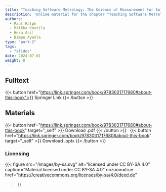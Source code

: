 ```yaml
---
title: "Teaching Software Metrology: The Science of Measurement for Software Engineering"
description: 'Online material for the chapter "Teaching Software Metrology: The Science of Measurement for Software Engineering"'
authors:
  - Paul Ralph
  - Miikka Kuutila
  - Hera Arif
  - Bimpe Ayoola
type: "part-2"
tags:
  - "slides"
date: 2024-07-01
weight: 8
---
```


## Fulltext

{{< button href="https://link.springer.com/book/9783031717680#about-this-book">}}
Springer Link
{{< /button >}}

## Materials

{{< button href="https://link.springer.com/book/9783031717680#about-this-book" target="_self" >}}
Download .pdf
{{< /button >}}
&nbsp;
{{< button href="https://link.springer.com/book/9783031717680#about-this-book" target="_self" >}}
Download .pptx
{{< /button >}}

### Licensing

{{< figure
    src="/images/by-sa.svg"
    alt="licensed under CC BY-SA 4.0"
    caption="Material licensed under CC BY-SA 4.0"
    nozoom=true
    href="https://creativecommons.org/licenses/by-sa/4.0/deed.de"
>}}
